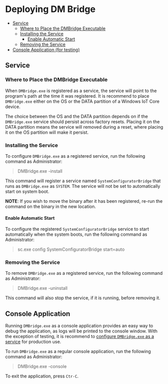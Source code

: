 # Deploying DM Bridge

- [Service](#service)
    - [Where to Place the DMBridge Executable](#where-to-place-the-dmbridge-executable)
    - [Installing the Service](#installing-the-service)
        - [Enable Automatic Start](#enable-automatic-start)
    - [Removing the Service](#removing-the-service)
- [Console Application (for testing)](#console-application)

## Service

### Where to Place the DMBridge Executable

When `DMBridge.exe` is registered as a service, the service will point to
the program's path at the time it was registered. It is recommend to place
`DMBridge.exe` either on the OS or the DATA partition of a Windows IoT Core
device.

The choice between the OS and the DATA partition depends on if the
`DMBridge.exe` service should persist across factory resets. Placing it on the
DATA partition means the service will removed during a reset, where placing it
on the OS partition will make it persist.

### Installing the Service

To configure `DMBridge.exe` as a registered service, run the following command
as Administrator:

> DMBridge.exe -install

This command will register a service named `SystemConfiguratorBridge` that
runs as `DMBridge.exe` as `SYSTEM`. The service will not be set to automatically
start on system boot.

**NOTE**: If you wish to move the binary after it has
been registered, re-run the command on the binary in the new location.

#### Enable Automatic Start

To configure the registered `SystemConfiguratorBridge` service to start
automatically when the system boots, run the following command as Administrator:

> sc.exe config SystemConfiguratorBridge start=auto

### Removing the Service

To remove `DMBridge.exe` as a registered service, run the following command
as Administrator:

> DMBridge.exe -uninstall

This command will also stop the service, if it is running, before removing it.
## Console Application

Running `DMBridge.exe` as a console application provides an easy way to debug
the application, as logs will be printed to the console window. With the
exception of testing, it is recommend to
[configure `DMBridge.exe` as a service](#service) for production use.

To run `DMBridge.exe` as a regular console application, run the following
command as Administrator:

> DMBridge.exe -console

To exit the application, press `Ctr-C`.